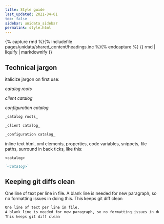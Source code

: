 ```yaml
---
title: Style guide
last_updated: 2021-04-01
toc: false
sidebar: unidata_sidebar
permalink: style.html
---
```


{% capture rmd %}{% includefile pages/unidata/shared_content/headings.inc %}{% endcapture %}
{{ rmd | liquify | markdownify }}

## Technical jargon

italicize jargon on first use:

_catalog roots_

_client catalog_

_configuration catalog_

~~~md
_catalog roots_

_client catalog_

_configuration catalog_
~~~

inline text html, xml elements, properties, code variables, snippets, file paths, surround in back ticks, like this:

`<catalog>`

~~~md
`<catalog>`
~~~

## Keeping git diffs clean

One line of text per line in file.
A blank line is needed for new paragraph, so no formatting issues in doing this.
This keeps git diff clean

~~~md
One line of text per line in file.
A blank line is needed for new paragraph, so no formatting issues in doing this.
This keeps git diff clean
~~~